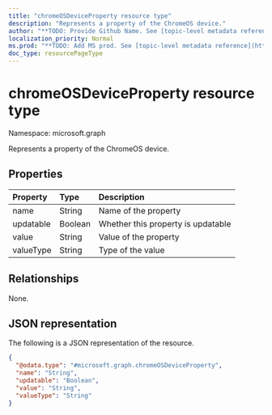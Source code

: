 ```yaml
---
title: "chromeOSDeviceProperty resource type"
description: "Represents a property of the ChromeOS device."
author: "**TODO: Provide Github Name. See [topic-level metadata reference](https://msgo.azurewebsites.net/add/document/guidelines/metadata.html#topic-level-metadata)**"
localization_priority: Normal
ms.prod: "**TODO: Add MS prod. See [topic-level metadata reference](https://msgo.azurewebsites.net/add/document/guidelines/metadata.html#topic-level-metadata)**"
doc_type: resourcePageType
---
```


# chromeOSDeviceProperty resource type

Namespace: microsoft.graph



Represents a property of the ChromeOS device.

## Properties
|Property|Type|Description|
|:---|:---|:---|
|name|String|Name of the property|
|updatable|Boolean|Whether this property is updatable|
|value|String|Value of the property|
|valueType|String|Type of the value|

## Relationships
None.

## JSON representation
The following is a JSON representation of the resource.
<!-- {
  "blockType": "resource",
  "@odata.type": "microsoft.graph.chromeOSDeviceProperty"
}
-->
``` json
{
  "@odata.type": "#microsoft.graph.chromeOSDeviceProperty",
  "name": "String",
  "updatable": "Boolean",
  "value": "String",
  "valueType": "String"
}
```


